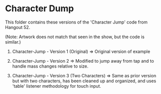 Character Dump
============
This folder contains these versions of the 'Character Jump' code from Hangout 52.

(Note: Artwork does not match that seen in the show, but the code is similar.)

1. Character-Jump - Version 1 (Original) => Original version of example

2. Character-Jump - Version 2 => Modified to jump away from tap and to handle mass changes relative to size.

3. Character-Jump - Version 3 (Two Characters) => Same as prior version but with two characters, has been cleaned up and organized, and uses 'table' listener methodology for touch input.